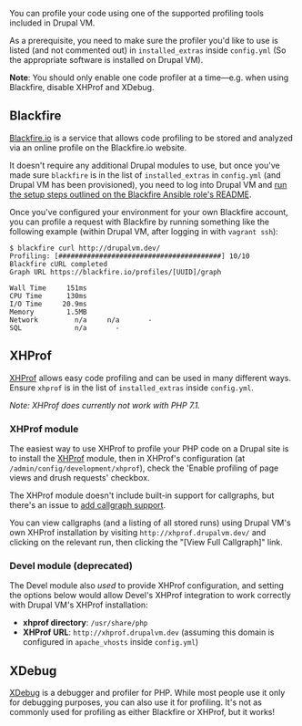 You can profile your code using one of the supported profiling tools included in Drupal VM.

As a prerequisite, you need to make sure the profiler you'd like to use is listed (and not commented out) in `installed_extras` inside `config.yml` (So the appropriate software is installed on Drupal VM).

**Note**: You should only enable one code profiler at a time—e.g. when using Blackfire, disable XHProf and XDebug.

## Blackfire

[Blackfire.io](https://blackfire.io/) is a service that allows code profiling to be stored and analyzed via an online profile on the Blackfire.io website.

It doesn't require any additional Drupal modules to use, but once you've made sure `blackfire` is in the list of `installed_extras` in `config.yml` (and Drupal VM has been provisioned), you need to log into Drupal VM and [run the setup steps outlined on the Blackfire Ansible role's README](https://github.com/geerlingguy/ansible-role-blackfire#requirements).

Once you've configured your environment for your own Blackfire account, you can profile a request with Blackfire by running something like the following example (within Drupal VM, after logging in with `vagrant ssh`):

```
$ blackfire curl http://drupalvm.dev/
Profiling: [########################################] 10/10
Blackfire cURL completed
Graph URL https://blackfire.io/profiles/[UUID]/graph

Wall Time     151ms
CPU Time      130ms
I/O Time     20.9ms
Memory        1.5MB
Network         n/a     n/a       -
SQL             n/a       -
```

## XHProf

[XHProf](http://xhprof.io/) allows easy code profiling and can be used in many different ways. Ensure `xhprof` is in the list of `installed_extras` inside `config.yml`.

_Note: XHProf does currently not work with PHP 7.1._

### XHProf module

The easiest way to use XHProf to profile your PHP code on a Drupal site is to install the [XHProf](https://www.drupal.org/project/xhprof) module, then in XHProf's configuration (at `/admin/config/development/xhprof`), check the 'Enable profiling of page views and drush requests' checkbox.

The XHProf module doesn't include built-in support for callgraphs, but there's an issue to [add callgraph support](https://www.drupal.org/node/1470740).

You can view callgraphs (and a listing of all stored runs) using Drupal VM's own XHProf installation by visiting `http://xhprof.drupalvm.dev/` and clicking on the relevant run, then clicking the "[View Full Callgraph]" link.

### Devel module (deprecated)

The Devel module also *used* to provide XHProf configuration, and setting the options below would allow Devel's XHProf integration to work correctly with Drupal VM's XHProf installation:

  - **xhprof directory**: `/usr/share/php`
  - **XHProf URL**: `http://xhprof.drupalvm.dev` (assuming this domain is configured in `apache_vhosts` inside `config.yml`)

## XDebug

[XDebug](https://xdebug.org/) is a debugger and profiler for PHP. While most people use it only for debugging purposes, you can also use it for profiling. It's not as commonly used for profiling as either Blackfire or XHProf, but it works!
